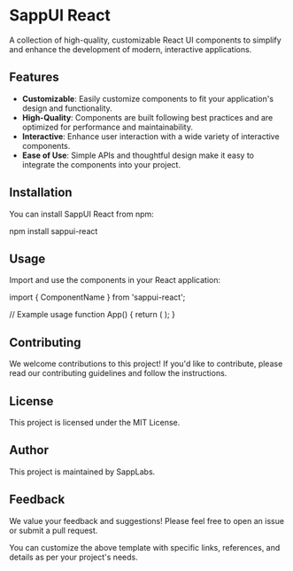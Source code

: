 # SappUI React

A collection of high-quality, customizable React UI components to simplify and enhance the development of modern, interactive applications.

## Features

- **Customizable**: Easily customize components to fit your application's design and functionality.
- **High-Quality**: Components are built following best practices and are optimized for performance and maintainability.
- **Interactive**: Enhance user interaction with a wide variety of interactive components.
- **Ease of Use**: Simple APIs and thoughtful design make it easy to integrate the components into your project.

## Installation

You can install SappUI React from npm:

npm install sappui-react

## Usage

Import and use the components in your React application:

import { ComponentName } from 'sappui-react';

// Example usage
function App() {
return (
<ComponentName />
);
}

## Contributing

We welcome contributions to this project! If you'd like to contribute, please read our contributing guidelines and follow the instructions.

## License

This project is licensed under the MIT License.

## Author

This project is maintained by SappLabs.

## Feedback

We value your feedback and suggestions! Please feel free to open an issue or submit a pull request.

You can customize the above template with specific links, references, and details as per your project's needs.
